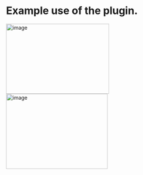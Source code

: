 # Example use of the plugin.

<img width="282" height="192" alt="image" src="https://github.com/user-attachments/assets/56e44b51-9d22-4fb8-a2a5-2b55a934de89" />
<img width="278" height="206" alt="image" src="https://github.com/user-attachments/assets/0b67ad83-07cf-4bf9-9db6-2398a3beca35" />

